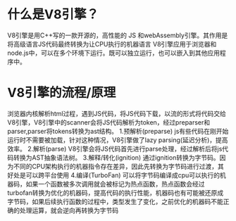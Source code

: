 # 什么是V8引擎？
  V8引擎是用C++写的一款开源的，高性能的 JS 和webAssembly引擎。其作用是将高级语言JS代码最终转换为让CPU执行的机器语言
  V8引擎应用于浏览器和node.js中，可以在多个环境下运行。既可以独立运行，也可以嵌入到其他应用程序中。

# V8引擎的流程/原理
  浏览器内核解析html过程，遇到JS代码，将JS代码下载，以流的形式将代码交给V8引擎，V8引擎中的scanner会将JS代码解析为token，经过preparser和parser,parser将tokens转换为ast结构。
    1.预解析(preparse)
      js有些代码在刚开始运行时不需要被加载，针对这种情况，V8引擎做了lazy parsing(延迟分析)，提高效率。
    2.解析(parse)
      V8引擎会将JS代码首先进行parse处理，经过解析后将js代码转换为AST抽象语法树。
    3.解释/转化(ignition)
      通过ignition转换为字节码。因为不同的CPU架构执行的机器指令存在差异，因此先转换为字节码进行过渡，其好处是可以跨平台使用
    4.编译(TurboFan)
      可以将字节码编译成cpu可以执行的机器码，如果一个函数被多次调用就会被标记为热点函数，热点函数会经过turbofan转换为优化的机器码，提高代码的执行性能，机器码也有可能被还原成字节码，如果后续执行函数的过程中，类型发生了变化，之前优化的机器码不能正确的处理运算，就会逆向再转换为字节码
